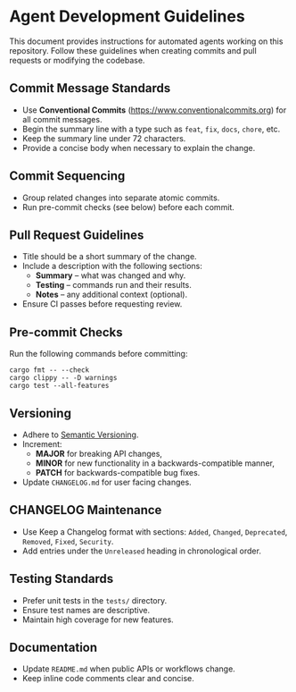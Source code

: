 # Agent Development Guidelines

This document provides instructions for automated agents working on
this repository. Follow these guidelines when creating commits and pull
requests or modifying the codebase.

## Commit Message Standards
- Use **Conventional Commits** (<https://www.conventionalcommits.org>)
  for all commit messages.
- Begin the summary line with a type such as `feat`, `fix`, `docs`,
  `chore`, etc.
- Keep the summary line under 72 characters.
- Provide a concise body when necessary to explain the change.

## Commit Sequencing
- Group related changes into separate atomic commits.
- Run pre-commit checks (see below) before each commit.

## Pull Request Guidelines
- Title should be a short summary of the change.
- Include a description with the following sections:
  - **Summary** – what was changed and why.
  - **Testing** – commands run and their results.
  - **Notes** – any additional context (optional).
- Ensure CI passes before requesting review.

## Pre-commit Checks
Run the following commands before committing:
```
cargo fmt -- --check
cargo clippy -- -D warnings
cargo test --all-features
```

## Versioning
- Adhere to [Semantic Versioning](https://semver.org/).
- Increment:
  - **MAJOR** for breaking API changes,
  - **MINOR** for new functionality in a backwards-compatible manner,
  - **PATCH** for backwards-compatible bug fixes.
- Update `CHANGELOG.md` for user facing changes.

## CHANGELOG Maintenance
- Use Keep a Changelog format with sections: `Added`, `Changed`,
  `Deprecated`, `Removed`, `Fixed`, `Security`.
- Add entries under the `Unreleased` heading in chronological order.

## Testing Standards
- Prefer unit tests in the `tests/` directory.
- Ensure test names are descriptive.
- Maintain high coverage for new features.

## Documentation
- Update `README.md` when public APIs or workflows change.
- Keep inline code comments clear and concise.

